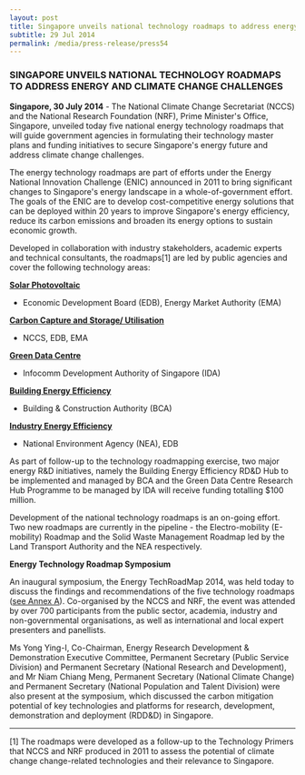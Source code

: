 ```yaml
---
layout: post
title: Singapore unveils national technology roadmaps to address energy and climate change challenges
subtitle: 29 Jul 2014
permalink: /media/press-release/press54
---
```


### SINGAPORE UNVEILS NATIONAL TECHNOLOGY ROADMAPS TO ADDRESS ENERGY AND CLIMATE CHANGE CHALLENGES

**Singapore, 30 July 2014** - The National Climate Change Secretariat (NCCS) and the National Research Foundation (NRF), Prime Minister's Office, Singapore, unveiled today five national energy technology roadmaps that will guide government agencies in formulating their technology master plans and funding initiatives to secure Singapore's energy future and address climate change challenges.

The energy technology roadmaps are part of efforts under the Energy National Innovation Challenge (ENIC) announced in 2011 to bring significant changes to Singapore's energy landscape in a whole-of-government effort. The goals of the ENIC are to develop cost-competitive energy solutions that can be deployed within 20 years to improve Singapore's energy efficiency, reduce its carbon emissions and broaden its energy options to sustain economic growth.

Developed in collaboration with industry stakeholders, academic experts and technical consultants, the roadmaps[1] are led by public agencies and cover the following technology areas:

**[<a href="https://www.nccs.gov.sg/docs/default-source/news-documents/roadmap_solar_20140729.pdf" target="_blank">Solar Photovoltaic</a>](https://www.nccs.gov.sg/docs/default-source/news-documents/roadmap_solar_20140729.pdf)**

* Economic Development Board (EDB), Energy Market Authority (EMA)

**[<a href="https://www.nccs.gov.sg/docs/default-source/news-documents/roadmap_ccsu_20140729.pdf" target="_blank">Carbon Capture and Storage/ Utilisation</a>](https://www.nccs.gov.sg/docs/default-source/news-documents/roadmap_ccsu_20140729.pdf)**

* NCCS, EDB, EMA

**[<a href="https://www.nccs.gov.sg/docs/default-source/news-documents/roadmap_gdc_20140729.pdf" target="_blank">Green Data Centre</a>](https://www.nccs.gov.sg/docs/default-source/news-documents/roadmap_gdc_20140729.pdf)**

* Infocomm Development Authority of Singapore (IDA)

**[<a href="https://www.nccs.gov.sg/docs/default-source/news-documents/roadmap_bee_20140729.pdf" target="_blank">Building Energy Efficiency</a>](https://www.nccs.gov.sg/docs/default-source/news-documents/roadmap_bee_20140729.pdf)**

* Building & Construction Authority (BCA)

**[<a href="https://www.nccs.gov.sg/docs/default-source/news-documents/roadmap_iee_1.pdf" target="_blank">Industry Energy Efficiency</a>](https://www.nccs.gov.sg/docs/default-source/news-documents/roadmap_iee_1.pdf)**

* National Environment Agency (NEA), EDB

As part of follow-up to the technology roadmapping exercise, two major energy R&D initiatives, namely the Building Energy Efficiency RD&D Hub to be implemented and managed by BCA and the Green Data Centre Research Hub Programme to be managed by IDA will receive funding totalling $100 million.

Development of the national technology roadmaps is an on-going effort. Two new roadmaps are currently in the pipeline - the Electro-mobility (E-mobility) Roadmap and the Solid Waste Management Roadmap led by the Land Transport Authority and the NEA respectively.

**Energy Technology Roadmap Symposium**

An inaugural symposium, the Energy TechRoadMap 2014, was held today to discuss the findings and recommendations of the five technology roadmaps ([<a href="https://www.nccs.gov.sg/docs/default-source/news-documents/techroadmap_annexa_20140730.pdf" target="_blank">see Annex A</a>](https://www.nccs.gov.sg/docs/default-source/news-documents/techroadmap_annexa_20140730.pdf)). Co-organised by the NCCS and NRF, the event was attended by over 700 participants from the public sector, academia, industry and non-governmental organisations, as well as international and local expert presenters and panellists.

Ms Yong Ying-I, Co-Chairman, Energy Research Development & Demonstration Executive Committee, Permanent Secretary (Public Service Division) and Permanent Secretary (National Research and Development), and Mr Niam Chiang Meng, Permanent Secretary (National Climate Change) and Permanent Secretary (National Population and Talent Division) were also present at the symposium, which discussed the carbon mitigation potential of key technologies and platforms for research, development, demonstration and deployment (RDD&D) in Singapore.

**********

[1] The roadmaps were developed as a follow-up to the Technology Primers that NCCS and NRF produced in 2011 to assess the potential of climate change change-related technologies and their relevance to Singapore.
